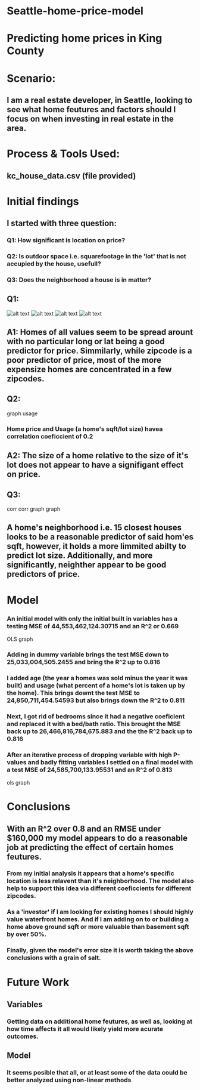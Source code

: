 # Seattle-home-price-model

# Predicting home prices in King County

# Scenario: 
## I am a real estate developer, in Seattle, looking to see what home feutures and factors should I focus on when investing in real estate in the area.

# Process & Tools Used:
## kc_house_data.csv (file provided)

# Initial findings 
## I started with three question:
### Q1: How significant is location on price?
### Q2: Is outdoor space i.e. squarefootage in the 'lot' that is not accupied by the house, usefull?
### Q3: Does the neighborhood a house is in matter?

## Q1:
![alt text](https://github.com/s-shader/Seattle-home-price-model/blob/main/KC_pics/lat%20v%20price.png)
![alt text](https://github.com/s-shader/Seattle-home-price-model/blob/main/KC_pics/long%20v%20price.png)
![alt text](https://github.com/s-shader/Seattle-home-price-model/blob/main/KC_pics/lat:long%20map.png)
![alt text](https://github.com/s-shader/Seattle-home-price-model/blob/main/KC_pics/zipcode%20v%20price.png)
## A1: Homes of all values seem to be spread arount with no particular long or lat being a good predictor for price. Simmilarly, while zipcode is a poor predictor of price, most of the more expensize homes are concentrated in a few zipcodes.

## Q2:
graph usage
### Home price and Usage (a home's sqft/lot size) havea correlation coeficcient of 0.2
## A2: The size of a home relative to the size of it's lot does not appear to have a signifigant effect on price.

## Q3:
corr
corr
graph
graph
## A home's neighborhood i.e. 15 closest houses looks to be a reasonable predictor of said hom'es sqft, however, it holds a more limmited abilty to predict lot size. Additionally, and more significantly, neighther appear to be good predictors of price.   

# Model
### An initial model with only the initial built in variables has a testing MSE of 44,553,462,124.30715 and an R^2 or 0.669
OLS graph
### Adding in dummy variable brings the test MSE down to 25,033,004,505.2455 and bring the R^2 up to 0.816
### I added age (the year a homes was sold minus the year it was built) and usage (what percent of a home's lot is taken up by the home). This brings downt the test MSE to 24,850,711,454.54593 but also brings down the R^2 to 0.811
### Next, I got rid of bedrooms since it had a negative coeficient and replaced it with a bed/bath ratio. This brought the MSE back up to 26,466,816,784,675.883 and the the R^2 back up to 0.816
### After an iterative process of dropping variable with high P-values and badly fitting variables I settled on a final model with a test MSE of 24,585,700,133.95531 and an R^2 of 0.813
ols graph

# Conclusions
## With an R^2 over 0.8 and an RMSE under $160,000 my model appears to do a reasonable job at predicting the effect of certain homes feutures. 
### From my initial analysis it appears that a home's specific location is less relavent than it's neighborhood. The model also help to support this idea via different coeficcients for different zipcodes.
### As a 'investor' if I am looking for existing homes I should highly value waterfront homes. And if I am adding on to or building a home above ground sqft or more valuable than basement sqft by over 50%.
### Finally, given the model's error size it is worth taking the above conclusions with a grain of salt.

# Future Work
## Variables
### Getting data on additional home feutures, as well as, looking at how time affects it all would likely yield more acurate outcomes.
## Model
### It seems posible that all, or at least some of the data could be better analyzed using non-linear methods


 

















